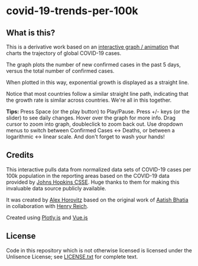 # covid-19-trends-per-100k

## What is this?

This is a derivative work based on an [interactive graph / animation](https://aatishb.com/covidtrends/) that charts the trajectory of global COVID-19 cases.

The graph plots the number of new confirmed cases in the past 5 days, versus the total number of confirmed cases.

When plotted in this way, exponential growth is displayed as a straight line.

Notice that most countries follow a similar straight line path, indicating that the growth rate is similar across countries. We're all in this together.

**Tips:** Press Space (or the play button) to Play/Pause. Press +/- keys (or the slider) to see daily changes. Hover over the graph for more info. Drag cursor to zoom into graph, doubleclick to zoom back out. Use dropdown menus to switch between Confirmed Cases ↔ Deaths, or between a logarithmic ↔ linear scale. And don't forget to wash your hands!

## Credits

This interactive pulls data from normalized data sets of COVID-19 cases per 100k population in the reporting areas based on the COVID-19 data provided by [Johns Hopkins CSSE](https://github.com/CSSEGISandData/COVID-19). Huge thanks to them for making this invaluable data source publicly available.

It was created by [Alex Horovitz](https://alexhorovitz.com) based on the original work of [Aatish Bhatia](https://aatishb.com/) in collaboration with [Henry Reich](https://www.youtube.com/user/minutephysics).

Created using [Plotly.js](https://plot.ly/javascript/) and [Vue.js](https://vuejs.org/)


## License 
Code in this repository which is not otherwise licensed is licensed under the Unlisence License; see [LICENSE.txt](LICENSE.txt) for complete text.


